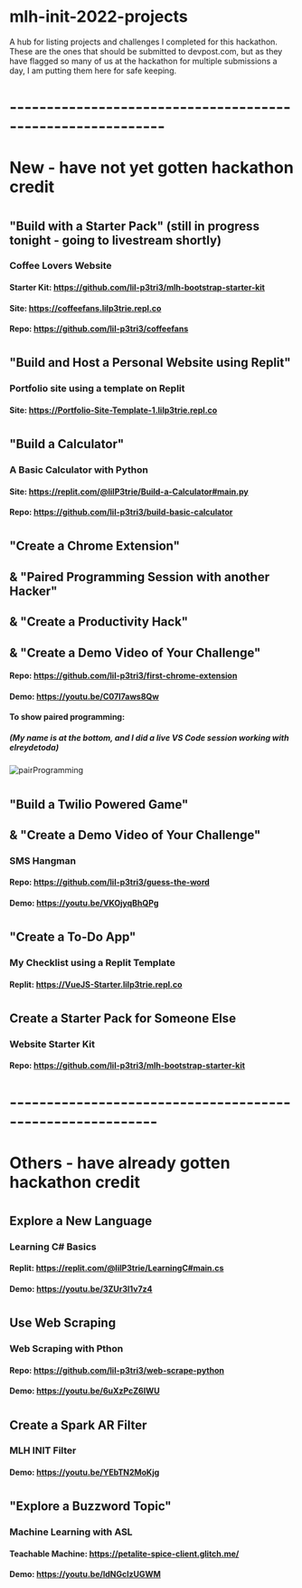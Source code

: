 # mlh-init-2022-projects
A hub for listing projects and challenges I completed for this hackathon.
These are the ones that should be submitted to devpost.com, but as they have flagged so many of us at the hackathon for multiple submissions a day, I am putting them here for safe keeping. 

# -----------------------------------------------------------
# New - have not yet gotten hackathon credit
# 
## "Build with a Starter Pack" (still in progress tonight - going to livestream shortly)
### Coffee Lovers Website
#### Starter Kit: <https://github.com/lil-p3tri3/mlh-bootstrap-starter-kit>
#### Site: https://coffeefans.lilp3trie.repl.co
#### Repo: https://github.com/lil-p3tri3/coffeefans

# 
## "Build and Host a Personal Website using Replit"
### Portfolio site using a template on Replit
#### Site: https://Portfolio-Site-Template-1.lilp3trie.repl.co

# 
## "Build a Calculator"
### A Basic Calculator with Python
#### Site: https://replit.com/@lilP3trie/Build-a-Calculator#main.py
#### Repo: https://github.com/lil-p3tri3/build-basic-calculator

# 
## "Create a Chrome Extension"
## & "Paired Programming Session with another Hacker"
## & "Create a Productivity Hack"
## & "Create a Demo Video of Your Challenge"
#### Repo: https://github.com/lil-p3tri3/first-chrome-extension
#### Demo: https://youtu.be/C07I7aws8Qw
#### To show paired programming: 
##### (My name is at the bottom, and I did a live VS Code session working with elreydetoda)
![pairProgramming](https://user-images.githubusercontent.com/25125692/124408066-6f847180-dd13-11eb-8aa6-c98d3fbc1bfd.PNG)

# 
## "Build a Twilio Powered Game" 
## & "Create a Demo Video of Your Challenge"
### SMS Hangman
#### Repo: https://github.com/lil-p3tri3/guess-the-word
#### Demo: https://youtu.be/VKOjyqBhQPg

# 
## "Create a To-Do App"
### My Checklist using a Replit Template
#### Replit: https://VueJS-Starter.lilp3trie.repl.co

# 
## Create a Starter Pack for Someone Else
### Website Starter Kit
#### Repo: https://github.com/lil-p3tri3/mlh-bootstrap-starter-kit

# 

# ----------------------------------------------------------
# Others - have already gotten hackathon credit
# 
## Explore a New Language
### Learning C# Basics 
#### Replit: https://replit.com/@lilP3trie/LearningC#main.cs
#### Demo: https://youtu.be/3ZUr3l1v7z4

# 
## Use Web Scraping 
### Web Scraping with Pthon
#### Repo: https://github.com/lil-p3tri3/web-scrape-python
#### Demo: https://youtu.be/6uXzPcZ6lWU

# 
## Create a Spark AR Filter
### MLH INIT Filter
#### Demo: https://youtu.be/YEbTN2MoKjg

# 
## "Explore a Buzzword Topic"
### Machine Learning with ASL
#### Teachable Machine: https://petalite-spice-client.glitch.me/
#### Demo: https://youtu.be/ldNGclzUGWM
